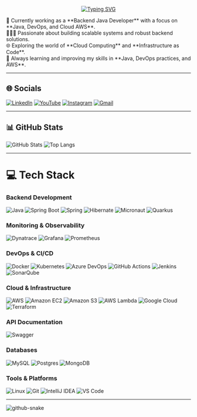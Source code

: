 <p align="center">
  <a href="https://git.io/typing-svg">
    <img src="https://readme-typing-svg.demolab.com?font=Fira+Code&weight=600&size=25&pause=1000&color=ffffff&random=false&width=900&height=40&lines=Hello+World!%2C+I'm+William%2C+a+Backend+Java+Developer+%F0%9F%91%8B%F0%9F%8F%BC" alt="Typing SVG">
  </a>
</p>
🛜 Currently working as a **Backend Java Developer** with a focus on **Java, DevOps, and Cloud AWS**.<br>
👨🏼‍💻 Passionate about building scalable systems and robust backend solutions.<br>
🌐 Exploring the world of **Cloud Computing** and **Infrastructure as Code**.<br>
🚀 Always learning and improving my skills in **Java, DevOps practices, and AWS**.<br>

---

## 🌐 Socials
[![LinkedIn](https://img.shields.io/badge/linkedin-%230077B5.svg?style=for-the-badge&logo=linkedin&logoColor=white)](https://www.linkedin.com/in/williams2/) 
[![YouTube](https://img.shields.io/badge/youtube-%23FF0000.svg?style=for-the-badge&logo=youtube&logoColor=white)](https://www.youtube.com/seu-canal) 
[![Instagram](https://img.shields.io/badge/instagram-%23E4405F.svg?style=for-the-badge&logo=instagram&logoColor=white)](https://www.instagram.com/william.sza/) 
[![Gmail](https://img.shields.io/badge/gmail-%23D14836.svg?style=for-the-badge&logo=gmail&logoColor=white)](mailto:wyllsza@gmail.com)

---

## 📊 GitHub Stats
![GitHub Stats](https://github-readme-stats.vercel.app/api?username=williamsza&theme=transparent&bg_color=000&border_color=30A3DC&show_icons=true&icon_color=30A3DC&title_color=E94D5F&text_color=FFF)
![Top Langs](https://github-readme-stats-git-masterrstaa-rickstaa.vercel.app/api/top-langs/?username=williamsza&layout=compact&bg_color=000&border_color=30A3DC&title_color=E94D5F&text_color=FFF)

---

# 💻 Tech Stack

### Backend Development
![Java](https://img.shields.io/badge/java-%23ED8B00.svg?style=for-the-badge&logo=openjdk&logoColor=white) 
![Spring Boot](https://img.shields.io/badge/spring%20boot-%236DB33F.svg?style=for-the-badge&logo=spring-boot&logoColor=white) 
![Spring](https://img.shields.io/badge/spring-%236DB33F.svg?style=for-the-badge&logo=spring&logoColor=white) 
![Hibernate](https://img.shields.io/badge/hibernate-%2300599C.svg?style=for-the-badge&logo=hibernate&logoColor=white) 
![Micronaut](https://img.shields.io/badge/micronaut-%233B7FBD.svg?style=for-the-badge&logo=micronaut&logoColor=white) 
![Quarkus](https://img.shields.io/badge/quarkus-%23430098.svg?style=for-the-badge&logo=quarkus&logoColor=white)

### Monitoring & Observability
![Dynatrace](https://img.shields.io/badge/dynatrace-%231493D1.svg?style=for-the-badge&logo=dynatrace&logoColor=white) 
![Grafana](https://img.shields.io/badge/grafana-%23F46800.svg?style=for-the-badge&logo=grafana&logoColor=white) 
![Prometheus](https://img.shields.io/badge/prometheus-%23E6522C.svg?style=for-the-badge&logo=prometheus&logoColor=white)

### DevOps & CI/CD
![Docker](https://img.shields.io/badge/docker-%230db7ed.svg?style=for-the-badge&logo=docker&logoColor=white) 
![Kubernetes](https://img.shields.io/badge/kubernetes-%23326CE5.svg?style=for-the-badge&logo=kubernetes&logoColor=white) 
![Azure DevOps](https://img.shields.io/badge/azure%20devops-%230078D7.svg?style=for-the-badge&logo=azure-devops&logoColor=white) 
![GitHub Actions](https://img.shields.io/badge/github%20actions-%232671E5.svg?style=for-the-badge&logo=githubactions&logoColor=white) 
![Jenkins](https://img.shields.io/badge/jenkins-%232C5263.svg?style=for-the-badge&logo=jenkins&logoColor=white) 
![SonarQube](https://img.shields.io/badge/sonarqube-%234E98CD.svg?style=for-the-badge&logo=sonarqube&logoColor=white)

### Cloud & Infrastructure
![AWS](https://img.shields.io/badge/AWS-%23FF9900.svg?style=for-the-badge&logo=amazon-aws&logoColor=white) 
![Amazon EC2](https://img.shields.io/badge/Amazon%20EC2-%23FF9900.svg?style=for-the-badge&logo=amazon-ec2&logoColor=white) 
![Amazon S3](https://img.shields.io/badge/Amazon%20S3-%23569A31.svg?style=for-the-badge&logo=amazon-s3&logoColor=white) 
![AWS Lambda](https://img.shields.io/badge/AWS%20Lambda-%23FF9900.svg?style=for-the-badge&logo=aws-lambda&logoColor=white) 
![Google Cloud](https://img.shields.io/badge/google%20cloud-%234285F4.svg?style=for-the-badge&logo=google-cloud&logoColor=white) 
![Terraform](https://img.shields.io/badge/terraform-%235835CC.svg?style=for-the-badge&logo=terraform&logoColor=white)

### API Documentation
![Swagger](https://img.shields.io/badge/swagger-%2385EA2D.svg?style=for-the-badge&logo=swagger&logoColor=black)

### Databases
![MySQL](https://img.shields.io/badge/mysql-%234479A1.svg?style=for-the-badge&logo=mysql&logoColor=white) 
![Postgres](https://img.shields.io/badge/postgres-%23316192.svg?style=for-the-badge&logo=postgresql&logoColor=white) 
![MongoDB](https://img.shields.io/badge/MongoDB-%234ea94b.svg?style=for-the-badge&logo=mongodb&logoColor=white)

### Tools & Platforms
![Linux](https://img.shields.io/badge/linux-%23FCC624.svg?style=for-the-badge&logo=linux&logoColor=black) 
![Git](https://img.shields.io/badge/git-%23F05032.svg?style=for-the-badge&logo=git&logoColor=white) 
![IntelliJ IDEA](https://img.shields.io/badge/IntelliJIDEA-%23000000.svg?style=for-the-badge&logo=intellij-idea&logoColor=white) 
![VS Code](https://img.shields.io/badge/VS%20Code-%23007ACC.svg?style=for-the-badge&logo=visual-studio-code&logoColor=white)

---

<picture>
  <source media="(prefers-color-scheme: dark)" srcset="https://raw.githubusercontent.com/williamsza/williamsza/output/github-snake-dark.svg" />
  <source media="(prefers-color-scheme: light)" srcset="https://raw.githubusercontent.com/williamsza/williamsza/output/github-snake.svg" />
  <img alt="github-snake" src="https://raw.githubusercontent.com/williamsza/williamsza/output/github-snake.svg" />
</picture>
